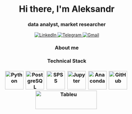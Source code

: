 <div id='header' align='center'>
  <h1>Hi there, I'm Aleksandr</h1> 
  <h3>data analyst, market researcher</h3> 
</div>
<div id='socials' align='center'>
<a href='https://www.linkedin.com/in/alexander-iliyn-a58a521/'>
    <img src='https://img.shields.io/badge/LinkedIn-blue?style=for-the-badge&logo=linkedin&logoColor=white' alt='LinkedIn'/>
</a>
<a href='https://t.me/s0why'>
    <img src='https://img.shields.io/badge/Telegram-blue?style=for-the-badge&logo=telegram&logoColor=white' alt='Telegram'/>
</a>
<a href='sowhyg@gmail.com'>
    <img src='https://img.shields.io/badge/Gmail-FA5838?style=for-the-badge&logo=gmail&logoColor=white' alt='Gmail'/> 
</a>  
</div>

<div id='about me' align='center'>
<h3>About me<h3> 
  
<div id='stack' align='center'>
<h4>Technical Stack<h4>
<img src="https://cdn.jsdelivr.net/gh/devicons/devicon/icons/python/python-original-wordmark.svg" title='Python' width='60' height='60'/>&nbsp;
<img src="https://cdn.jsdelivr.net/gh/devicons/devicon/icons/postgresql/postgresql-plain-wordmark.svg" title='PostgreSQL' width='60' height='60'/>&nbsp;
<img src="https://cdn.jsdelivr.net/gh/devicons/devicon/icons/spss/spss-plain.svg" title='SPSS' width='60' height='60'/>&nbsp;
<img src="https://cdn.jsdelivr.net/gh/devicons/devicon/icons/jupyter/jupyter-original-wordmark.svg" title='Jupyter' width='60' height='60'/>&nbsp;
<img src="https://cdn.jsdelivr.net/gh/devicons/devicon/icons/anaconda/anaconda-original.svg" title='Anaconda' width='60' height='60'/>&nbsp;
<img src="https://cdn.jsdelivr.net/gh/devicons/devicon/icons/github/github-original-wordmark.svg" title='GitHub' width='60' height='60'/>&nbsp;
<img src="https://cdnl.tblsft.com/sites/default/files/pages/tableau_cmyk_2015.png" title='Tableu' width='200' height='60'/>&nbsp;
</a>  
</div>
